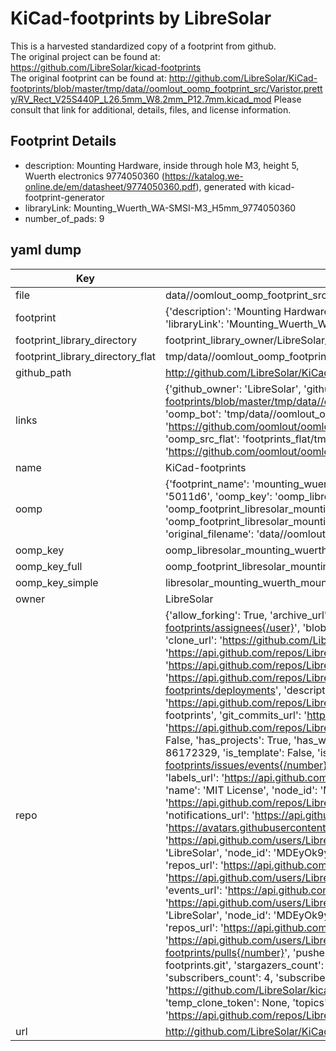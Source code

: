 # KiCad-footprints by LibreSolar  
This is a harvested standardized copy of a footprint from github.  
The original project can be found at:  
https://github.com/LibreSolar/kicad-footprints  
The original footprint can be found at:
http://github.com/LibreSolar/KiCad-footprints/blob/master/tmp/data//oomlout_oomp_footprint_src/Varistor.pretty/RV_Rect_V25S440P_L26.5mm_W8.2mm_P12.7mm.kicad_mod
Please consult that link for additional, details, files, and license information.  
## Footprint Details
* description: Mounting Hardware, inside through hole M3, height 5, Wuerth electronics 9774050360 (https://katalog.we-online.de/em/datasheet/9774050360.pdf), generated with kicad-footprint-generator  
* libraryLink: Mounting_Wuerth_WA-SMSI-M3_H5mm_9774050360  
* number_of_pads: 9  
## yaml dump  
| Key | Value |  
| --- | --- |  
| file | data//oomlout_oomp_footprint_src/KiCad-footprints/Mounting_Wuerth.pretty/Mounting_Wuerth_WA-SMSI-M3_H5mm_9774050360.kicad_mod |  
| footprint | {'description': 'Mounting Hardware, inside through hole M3, height 5, Wuerth electronics 9774050360 (https://katalog.we-online.de/em/datasheet/9774050360.pdf), generated with kicad-footprint-generator', 'libraryLink': 'Mounting_Wuerth_WA-SMSI-M3_H5mm_9774050360', 'number_of_pads': 9} |  
| footprint_library_directory | footprint_library_owner/LibreSolar_KiCad-footprints |  
| footprint_library_directory_flat | tmp/data//oomlout_oomp_footprint_src/footprints_flat/libresolar_mounting_wuerth_mounting_wuerth_wa_smsi_m3_h5mm_9774050360/working |  
| github_path | http://github.com/LibreSolar/KiCad-footprints/blob/master/tmp/data//oomlout_oomp_footprint_src/Mounting_Wuerth.pretty/Mounting_Wuerth_WA-SMSI-M3_H5mm_9774050360.kicad_mod |  
| links | {'github_owner': 'LibreSolar', 'github_repo_name': 'kicad-footprints', 'github_src': 'http://github.com/LibreSolar/KiCad-footprints/blob/master/tmp/data//oomlout_oomp_footprint_src/Varistor.pretty/RV_Rect_V25S440P_L26.5mm_W8.2mm_P12.7mm.kicad_mod', 'github_src_repo': 'https://github.com/LibreSolar/kicad-footprints', 'oomp_bot': 'tmp/data//oomlout_oomp_footprint_src/footprints/libresolar_mounting_wuerth_mounting_wuerth_wa_smsi_m3_h5mm_9774050360/working', 'oomp_bot_github': 'https://github.com/oomlout/oomlout_oomp_footprint_bot/tree/main/tmp/data//oomlout_oomp_footprint_src/footprints/libresolar_mounting_wuerth_mounting_wuerth_wa_smsi_m3_h5mm_9774050360/working', 'oomp_src_flat': 'footprints_flat/tmp/data//oomlout_oomp_footprint_src/footprints_flat/libresolar_mounting_wuerth_mounting_wuerth_wa_smsi_m3_h5mm_9774050360/working', 'oomp_src_flat_github': 'https://github.com/oomlout/oomlout_oomp_footprint_src/tree/main/tmp/data//oomlout_oomp_footprint_src/footprints_flat/libresolar_mounting_wuerth_mounting_wuerth_wa_smsi_m3_h5mm_9774050360/working'} |  
| name | KiCad-footprints |  
| oomp | {'footprint_name': 'mounting_wuerth_wa_smsi_m3_h5mm_9774050360', 'library_name': 'mounting_wuerth', 'md5': '5011d6f3bb154df126d6cdb601cff02e', 'md5_10': '5011d6f3bb', 'md5_5': '5011d', 'md5_6': '5011d6', 'oomp_key': 'oomp_libresolar_mounting_wuerth_mounting_wuerth_wa_smsi_m3_h5mm_9774050360', 'oomp_key_extra': 'oomp_footprint_libresolar_mounting_wuerth_mounting_wuerth_wa_smsi_m3_h5mm_9774050360', 'oomp_key_full': 'oomp_footprint_libresolar_mounting_wuerth_mounting_wuerth_wa_smsi_m3_h5mm_9774050360_5011d6', 'oomp_key_simple': 'libresolar_mounting_wuerth_mounting_wuerth_wa_smsi_m3_h5mm_9774050360', 'original_filename': 'data//oomlout_oomp_footprint_src/KiCad-footprints/Mounting_Wuerth.pretty/Mounting_Wuerth_WA-SMSI-M3_H5mm_9774050360.kicad_mod', 'owner_name': 'libresolar'} |  
| oomp_key | oomp_libresolar_mounting_wuerth_mounting_wuerth_wa_smsi_m3_h5mm_9774050360 |  
| oomp_key_full | oomp_footprint_libresolar_mounting_wuerth_mounting_wuerth_wa_smsi_m3_h5mm_9774050360 |  
| oomp_key_simple | libresolar_mounting_wuerth_mounting_wuerth_wa_smsi_m3_h5mm_9774050360 |  
| owner | LibreSolar |  
| repo | {'allow_forking': True, 'archive_url': 'https://api.github.com/repos/LibreSolar/kicad-footprints/{archive_format}{/ref}', 'archived': False, 'assignees_url': 'https://api.github.com/repos/LibreSolar/kicad-footprints/assignees{/user}', 'blobs_url': 'https://api.github.com/repos/LibreSolar/kicad-footprints/git/blobs{/sha}', 'branches_url': 'https://api.github.com/repos/LibreSolar/kicad-footprints/branches{/branch}', 'clone_url': 'https://github.com/LibreSolar/kicad-footprints.git', 'collaborators_url': 'https://api.github.com/repos/LibreSolar/kicad-footprints/collaborators{/collaborator}', 'comments_url': 'https://api.github.com/repos/LibreSolar/kicad-footprints/comments{/number}', 'commits_url': 'https://api.github.com/repos/LibreSolar/kicad-footprints/commits{/sha}', 'compare_url': 'https://api.github.com/repos/LibreSolar/kicad-footprints/compare/{base}...{head}', 'contents_url': 'https://api.github.com/repos/LibreSolar/kicad-footprints/contents/{+path}', 'contributors_url': 'https://api.github.com/repos/LibreSolar/kicad-footprints/contributors', 'created_at': '2017-03-25T16:40:06Z', 'default_branch': 'master', 'deployments_url': 'https://api.github.com/repos/LibreSolar/kicad-footprints/deployments', 'description': 'LibreSolar KiCad footprint library (.pretty modules)', 'disabled': False, 'downloads_url': 'https://api.github.com/repos/LibreSolar/kicad-footprints/downloads', 'events_url': 'https://api.github.com/repos/LibreSolar/kicad-footprints/events', 'fork': False, 'forks': 5, 'forks_count': 5, 'forks_url': 'https://api.github.com/repos/LibreSolar/kicad-footprints/forks', 'full_name': 'LibreSolar/kicad-footprints', 'git_commits_url': 'https://api.github.com/repos/LibreSolar/kicad-footprints/git/commits{/sha}', 'git_refs_url': 'https://api.github.com/repos/LibreSolar/kicad-footprints/git/refs{/sha}', 'git_tags_url': 'https://api.github.com/repos/LibreSolar/kicad-footprints/git/tags{/sha}', 'git_url': 'git://github.com/LibreSolar/kicad-footprints.git', 'has_discussions': False, 'has_downloads': True, 'has_issues': True, 'has_pages': False, 'has_projects': True, 'has_wiki': True, 'homepage': None, 'hooks_url': 'https://api.github.com/repos/LibreSolar/kicad-footprints/hooks', 'html_url': 'https://github.com/LibreSolar/kicad-footprints', 'id': 86172329, 'is_template': False, 'issue_comment_url': 'https://api.github.com/repos/LibreSolar/kicad-footprints/issues/comments{/number}', 'issue_events_url': 'https://api.github.com/repos/LibreSolar/kicad-footprints/issues/events{/number}', 'issues_url': 'https://api.github.com/repos/LibreSolar/kicad-footprints/issues{/number}', 'keys_url': 'https://api.github.com/repos/LibreSolar/kicad-footprints/keys{/key_id}', 'labels_url': 'https://api.github.com/repos/LibreSolar/kicad-footprints/labels{/name}', 'language': None, 'languages_url': 'https://api.github.com/repos/LibreSolar/kicad-footprints/languages', 'license': {'key': 'mit', 'name': 'MIT License', 'node_id': 'MDc6TGljZW5zZTEz', 'spdx_id': 'MIT', 'url': 'https://api.github.com/licenses/mit'}, 'merges_url': 'https://api.github.com/repos/LibreSolar/kicad-footprints/merges', 'milestones_url': 'https://api.github.com/repos/LibreSolar/kicad-footprints/milestones{/number}', 'mirror_url': None, 'name': 'kicad-footprints', 'network_count': 5, 'node_id': 'MDEwOlJlcG9zaXRvcnk4NjE3MjMyOQ==', 'notifications_url': 'https://api.github.com/repos/LibreSolar/kicad-footprints/notifications{?since,all,participating}', 'open_issues': 1, 'open_issues_count': 1, 'organization': {'avatar_url': 'https://avatars.githubusercontent.com/u/17674115?v=4', 'events_url': 'https://api.github.com/users/LibreSolar/events{/privacy}', 'followers_url': 'https://api.github.com/users/LibreSolar/followers', 'following_url': 'https://api.github.com/users/LibreSolar/following{/other_user}', 'gists_url': 'https://api.github.com/users/LibreSolar/gists{/gist_id}', 'gravatar_id': '', 'html_url': 'https://github.com/LibreSolar', 'id': 17674115, 'login': 'LibreSolar', 'node_id': 'MDEyOk9yZ2FuaXphdGlvbjE3Njc0MTE1', 'organizations_url': 'https://api.github.com/users/LibreSolar/orgs', 'received_events_url': 'https://api.github.com/users/LibreSolar/received_events', 'repos_url': 'https://api.github.com/users/LibreSolar/repos', 'site_admin': False, 'starred_url': 'https://api.github.com/users/LibreSolar/starred{/owner}{/repo}', 'subscriptions_url': 'https://api.github.com/users/LibreSolar/subscriptions', 'type': 'Organization', 'url': 'https://api.github.com/users/LibreSolar'}, 'owner': {'avatar_url': 'https://avatars.githubusercontent.com/u/17674115?v=4', 'events_url': 'https://api.github.com/users/LibreSolar/events{/privacy}', 'followers_url': 'https://api.github.com/users/LibreSolar/followers', 'following_url': 'https://api.github.com/users/LibreSolar/following{/other_user}', 'gists_url': 'https://api.github.com/users/LibreSolar/gists{/gist_id}', 'gravatar_id': '', 'html_url': 'https://github.com/LibreSolar', 'id': 17674115, 'login': 'LibreSolar', 'node_id': 'MDEyOk9yZ2FuaXphdGlvbjE3Njc0MTE1', 'organizations_url': 'https://api.github.com/users/LibreSolar/orgs', 'received_events_url': 'https://api.github.com/users/LibreSolar/received_events', 'repos_url': 'https://api.github.com/users/LibreSolar/repos', 'site_admin': False, 'starred_url': 'https://api.github.com/users/LibreSolar/starred{/owner}{/repo}', 'subscriptions_url': 'https://api.github.com/users/LibreSolar/subscriptions', 'type': 'Organization', 'url': 'https://api.github.com/users/LibreSolar'}, 'private': False, 'pulls_url': 'https://api.github.com/repos/LibreSolar/kicad-footprints/pulls{/number}', 'pushed_at': '2020-03-16T15:32:33Z', 'releases_url': 'https://api.github.com/repos/LibreSolar/kicad-footprints/releases{/id}', 'size': 76, 'ssh_url': 'git@github.com:LibreSolar/kicad-footprints.git', 'stargazers_count': 5, 'stargazers_url': 'https://api.github.com/repos/LibreSolar/kicad-footprints/stargazers', 'statuses_url': 'https://api.github.com/repos/LibreSolar/kicad-footprints/statuses/{sha}', 'subscribers_count': 4, 'subscribers_url': 'https://api.github.com/repos/LibreSolar/kicad-footprints/subscribers', 'subscription_url': 'https://api.github.com/repos/LibreSolar/kicad-footprints/subscription', 'svn_url': 'https://github.com/LibreSolar/kicad-footprints', 'tags_url': 'https://api.github.com/repos/LibreSolar/kicad-footprints/tags', 'teams_url': 'https://api.github.com/repos/LibreSolar/kicad-footprints/teams', 'temp_clone_token': None, 'topics': [], 'trees_url': 'https://api.github.com/repos/LibreSolar/kicad-footprints/git/trees{/sha}', 'updated_at': '2023-08-02T19:39:14Z', 'url': 'https://api.github.com/repos/LibreSolar/kicad-footprints', 'visibility': 'public', 'watchers': 5, 'watchers_count': 5, 'web_commit_signoff_required': False} |  
| url | http://github.com/LibreSolar/KiCad-footprints |  

